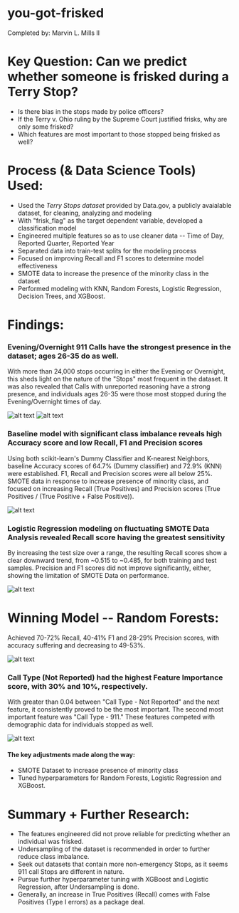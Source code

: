 # you-got-frisked

Completed by: Marvin L. Mills II

# Key Question: Can we predict whether someone is frisked during a Terry Stop?


<ul>
    <li>Is there bias in the stops made by police officers?</li>
    <li>If the Terry v. Ohio ruling by the Supreme Court justified frisks, why are only some frisked?</li>
    <li>Which features are most important to those stopped being frisked as well?</li>
</ul>


# Process (& Data Science Tools) Used:


<ul>
    <li>Used the <i>Terry Stops dataset</i> provided by Data.gov, a publicly avaialable dataset, for cleaning, analyzing and modeling</li>
    <li>With "frisk_flag" as the target dependent variable, developed a classification model</li>
    <li>Engineered multiple features so as to use cleaner data -- Time of Day, Reported Quarter, Reported Year</li>
    <li>Separated data into train-test splits for the modeling process</li>
    <li>Focused on improving Recall and F1 scores to determine model effectiveness</li>
    <li>SMOTE data to increase the presence of the minority class in the dataset</li>
    <li>Performed modeling with KNN, Random Forests, Logistic Regression, Decision Trees, and XGBoost.</li>
</ul>


# Findings:


### Evening/Overnight 911 Calls have the strongest presence in the dataset; ages 26-35 do as well.

With more than 24,000 stops occurring in either the Evening or Overnight, this sheds light on the nature of the "Stops" most frequent in the dataset. It was also revealed that Calls with unreported reasoning have a strong presence, and individuals ages 26-35 were those most stopped during the Evening/Overnight times of day.

![alt text](https://github.com/emel333/you-got-frisked/blob/main/call_type_and_time_of_day.JPG "Call-Type-Time-of-Day-Heatmap")
![alt text](https://github.com/emel333/you-got-frisked/blob/main/time_of_day_with_age_group.JPG "Age-Group-Time-of-Day")



### Baseline model with significant class imbalance reveals high Accuracy score and low Recall, F1 and Precision scores

Using both scikit-learn's Dummy Classifier and K-nearest Neighbors, baseline Accuracy scores of 64.7% (Dummy classifier) and 72.9% (KNN) were established. F1, Recall and Precision scores were all below 25%. SMOTE data in response to increase presence of minority class, and focused on increasing Recall (True Positives) and Precision scores (True Positives / (True Positive + False Positive)).

![alt text](https://github.com/emel333/you-got-frisked/blob/main/initial_baseline_model.JPG "Baseline-Model")



### Logistic Regression modeling on fluctuating SMOTE Data Analysis revealed Recall score having the greatest sensitivity

By increasing the test size over a range, the resulting Recall scores show a clear downward trend, from ~0.515 to ~0.485, for both training and test samples. Precision and F1 scores did not improve significantly, either, showing the limitation of SMOTE Data on performance.

![alt text](https://github.com/emel333/you-got-frisked/blob/main/log_reg_smote_analysis_recall_score.JPG "Logistic-Regression-SMOTE-Date-Results")



# Winning Model -- Random Forests:

Achieved 70-72% Recall, 40-41% F1 and 28-29% Precision scores, with accuracy suffering and decreasing to 49-53%. 

![alt text](https://github.com/emel333/you-got-frisked/blob/main/final_model_scores_and_confusion_matrix.JPG "Final-Model-Random-Forests")



### Call Type (Not Reported) had the highest Feature Importance score, with 30% and 10%, respectively.

With greater than 0.04 between "Call Type - Not Reported" and the next feature, it consistently proved to be the most important. The second most important feature was "Call Type - 911." These features competed with demographic data for individuals stopped as well.

![alt text](https://github.com/emel333/you-got-frisked/blob/main/feature_importance_random_forest.JPG "Feature-Importance-Graphic")



#### The key adjustments made along the way:

<ul>
    <li>SMOTE Dataset to increase presence of minority class</li>
    <li>Tuned hyperparameters for Random Forests, Logistic Regression and XGBoost.</li>
</ul>



# Summary + Further Research:


<ul>
    <li>The features engineered did not prove reliable for predicting whether an individual was frisked.</li>
    <li>Undersampling of the dataset is recommended in order to further reduce class imbalance.</li>
    <li>Seek out datasets that contain more non-emergency Stops, as it seems 911 call Stops are different in nature.</li>
    <li>Pursue further hyperparameter tuning with XGBoost and Logistic Regression, after Undersampling is done.</li>
    <li>Generally, an increase in True Positives (Recall) comes with False Positives (Type I errors) as a package deal.</li>
</ul>